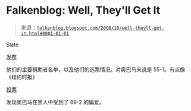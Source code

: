 <!--yml

category: 未分类

date: 2024-05-12 22:50:53

-->

# Falkenblog: Well, They'll Get It

> 来源：[`falkenblog.blogspot.com/2008/10/well-theyll-get-it.html#0001-01-01`](http://falkenblog.blogspot.com/2008/10/well-theyll-get-it.html#0001-01-01)

Slate

[发布](http://www.slate.com/id/2203151/pagenum/all/)

他们的主要捐助者名单，以及他们的选票情况。对奥巴马来说是 55-1。有点像《纽约时报》

[投票](http://graphics8.nytimes.com/packages/pdf/politics/20080716_POLL.pdf)

发现奥巴马在黑人中受到了 89-2 的偏爱。
